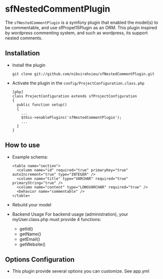 # sfNestedCommentPlugin #

The `sfNestedCommentPlugin` is a symfony plugin that enabled the model(s) to be commentable, and use sfPropel15Plugin as an ORM.
This plugin inspired by wordpress commenting system, and such as wordpress, its support nested comments.

## Installation ##
  * Install the plugin

        git clone git://github.com/nibsirahsieu/sfNestedCommentPlugin.git

  * Activate the plugin in the `config/ProjectConfiguration.class.php`

        [php]
        class ProjectConfiguration extends sfProjectConfiguration
        {
          public function setup()
          {
            ...
            $this->enablePlugins('sfNestedCommentPlugin');
            ...
          }
        }

## How to use ##
  * Example schema:

        <table name="section">
          <column name="id" required="true" primaryKey="true" autoIncrement="true" type="INTEGER" />
          <column name="title" type="VARCHAR" required="true" primaryString="true" />
          <column name="content" type="LONGVARCHAR" required="true" />
          <behavior name="commentable" />
        </table>

  * Rebuild your model

  * Backend Usage
    For backend usage (administration), your myUser.class.php must provide 4 functions:
    * getId()
    * getName()
    * getEmail()
    * getWebsite()

## Options Configuration ##
  * This plugin provide several options you can customize. See app.yml
